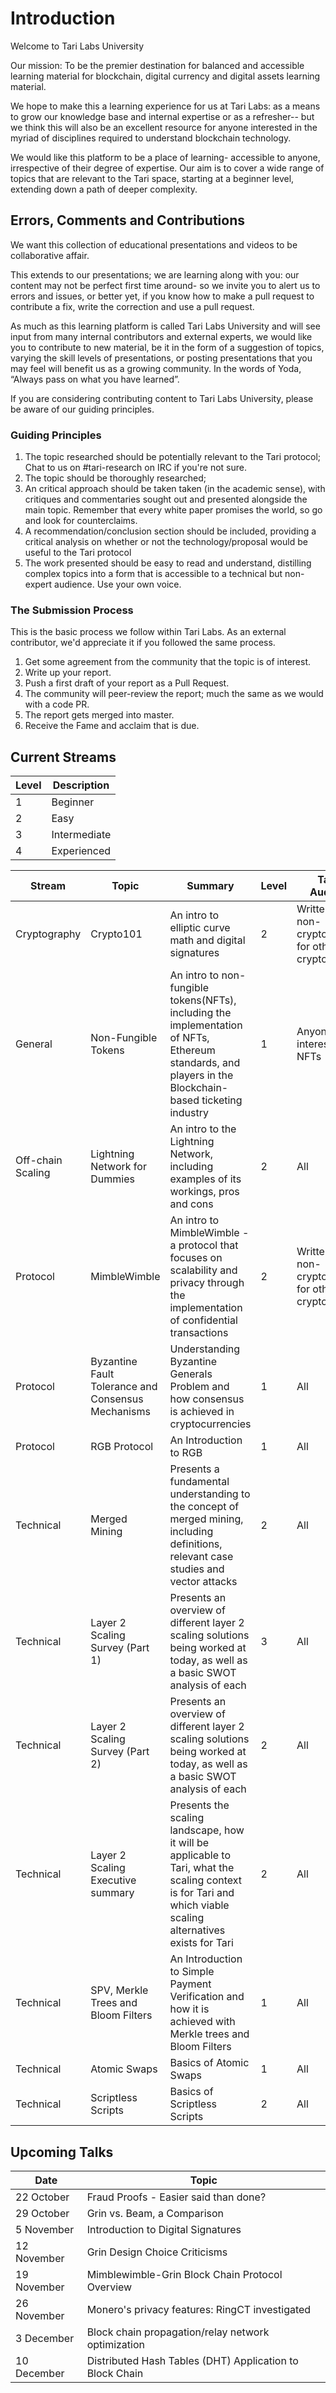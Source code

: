 # Introduction 

Welcome to Tari Labs University

Our mission: To be the premier destination for balanced and accessible learning material for blockchain, digital currency and digital assets learning material.

We hope to make this a learning experience for us at Tari Labs: as a means to grow our knowledge base and internal expertise or as a refresher-- but we think this will also be an excellent resource for anyone interested in the myriad of disciplines required to understand blockchain technology.  

We would like this platform to be a place of learning- accessible to anyone, irrespective of their degree of expertise. Our aim is to cover a wide range of topics that are relevant to the Tari space, starting at a beginner level, extending down a path of deeper complexity. 

## Errors, Comments and Contributions 

We want this collection of educational presentations and videos to be collaborative affair.

This extends to our presentations; we are learning along with you: our content may not be perfect first time around- so we invite you to alert us to errors and issues, or better yet, if you know how to make a pull request to contribute a fix, write the correction and use a pull request.
 
As much as this learning platform is called Tari Labs University and will see input from many internal contributors and external experts, we would like you to contribute to new material, be it in the form of a suggestion of topics, varying the skill levels of presentations, or posting presentations that you may feel will benefit us as a growing community. In the words of Yoda, “Always pass on what you have learned”.  

If you are considering contributing content to Tari Labs University, please be aware of our guiding principles.

### Guiding Principles
1. The topic researched should be potentially relevant to the Tari protocol; Chat to us on #tari-research on IRC if you're not sure.
2. The topic should be thoroughly researched;
3. An critical approach should be taken taken (in the academic sense), with critiques and commentaries sought out and presented alongside the main topic. Remember that every white paper promises the world, so go and look for counterclaims.
4. A recommendation/conclusion section should be included, providing a critical analysis on whether or not the technology/proposal would be useful to the Tari protocol
5. The work presented should be easy to read and understand, distilling complex topics into a form that is accessible to a technical but non-expert audience. Use your own voice.

### The Submission Process 

This is the basic process we follow within Tari Labs. As an external contributor, we'd appreciate it if you followed the same process.
1. Get some agreement from the community that the topic is of interest.
1. Write up your report.
1. Push a first draft of your report as a Pull Request.
1. The community will peer-review the report; much the same as we would with a code PR. 
1. The report gets merged into master. 
1. Receive the Fame and acclaim that is due.

## Current Streams 

Level | Description 
---- | ----
1 | Beginner 
2 | Easy 
3 | Intermediate
4 | Experienced 

Stream | Topic | Summary | Level | Target Audience | Format 
----|----|----|----|----|----
Cryptography | Crypto101 | An intro to elliptic curve math and digital signatures | 2 | Written by a non-cryptographer for other non-cryptographers | [Presentation](https://gitpitch.com/tari-labs/tari-university/master?p=/src/cryptography/crypto-1#/) 
General | Non-Fungible Tokens | An intro to non-fungible tokens(NFTs), including the implementation of NFTs, Ethereum standards, and players in the Blockchain-based ticketing industry | 1 | Anyone interested in NFTs | [Presentation](https://gitpitch.com/tari-labs/tari-university/master?p=/src/non-fungible-tokens/nft-landscape-1#/) 
Off-chain Scaling | Lightning Network for Dummies | An intro to the Lightning Network, including examples of its workings, pros and cons | 2 | All | [Presentation](https://gitpitch.com/tari-labs/tari-university/master?p=/src/protocols/lightning-network-for-dummies#/)
Protocol | MimbleWimble | An intro to MimbleWimble - a protocol that focuses on scalability and privacy through the implementation of confidential transactions | 2 | Written by a non-cryptographer for other non-cryptographers | [Presentation](https://gitpitch.com/tari-labs/tari-university/master?p=/src/protocols/mimblewimble-1#/) 
Protocol | Byzantine Fault Tolerance and Consensus Mechanisms | Understanding Byzantine Generals Problem and how consensus is achieved in cryptocurrencies | 1 | All | [Presentation](https://gitpitch.com/tari-labs/tari-university/master?p=/src/consensus-mechanisms/BFT-consensusmechanisms#/)
Protocol | RGB Protocol | An Introduction to RGB | 1 | All | [Presentation](https://gitpitch.com/tari-labs/tari-university/master?p=/src/protocols/rgb-introduction#/)
Technical | Merged Mining | Presents a fundamental understanding to the concept of merged mining, including definitions, relevant case studies and vector attacks | 2 | All | [Report](https://github.com/tari-labs/tari-university/blob/master/src/merged-mining/merged-mining.md) 
Technical | Layer 2 Scaling Survey (Part 1) | Presents an overview of different layer 2 scaling solutions being worked at today, as well as a basic SWOT analysis of each | 3 | All | [Report](https://github.com/tari-labs/tari-university/blob/master/src/layer2scaling/layer2scaling-landscape/layer2scaling-survey.md) [Presentation](https://gitpitch.com/tari-labs/tari-university/master?p=/src/layer2scaling/layer2scaling-landscape#/)
Technical | Layer 2 Scaling Survey (Part 2) | Presents an   overview of different layer 2 scaling solutions being worked at today, as   well as a basic SWOT analysis of each | 2 | All | [Report](https://github.com/tari-labs/tari-university/blob/master/src/layer2scaling/more-landscape/landscape-update.md) [Presentation](https://gitpitch.com/tari-labs/tari-university/master?p=/src/layer2scaling/more-landscape#/)
Technical | Layer 2 Scaling Executive summary | Presents the scaling landscape, how it will be applicable to Tari, what the scaling context is for Tari and which viable scaling alternatives exists for Tari | 2 | All | [Presentation](https://gitpitch.com/tari-labs/tari-university/master?p=/src/layer2scaling/executive-summary#/)
Technical | SPV, Merkle Trees and Bloom Filters | An Introduction to Simple Payment Verification and how it is achieved with Merkle trees and Bloom Filters  | 1 | All | [Presentation](https://gitpitch.com/tari-labs/tari-university/master?p=/src/protocols/merkle-trees-and-spv-1#/)  
Technical | Atomic Swaps | Basics of Atomic Swaps | 1 | All | [Report](https://github.com/tari-labs/tari-university/blob/master/src/protocols/atomic-swaps/AtomicSwaps.md) [Presentation](https://gitpitch.com/tari-labs/tari-university/master?p=/src/protocols/atomic-swaps#/)
Technical | Scriptless Scripts | Basics of Scriptless Scripts | 2 | All |[Report](https://github.com/tari-labs/tari-university/blob/master/src/cryptography/scriptless-scripts/introduction-to-scriptless-scripts.md) [Presentation](https://gitpitch.com/tari-labs/tari-university/master?p=/src/cryptography/scriptless-scripts#/)

## Upcoming Talks  

Date | Topic 
---- | ----
22 October | Fraud Proofs - Easier said than done? 
29 October | Grin vs. Beam, a Comparison
5 November | Introduction to Digital Signatures
12 November | Grin Design Choice Criticisms
19 November | Mimblewimble-Grin Block Chain Protocol Overview
26 November | Monero's privacy features: RingCT investigated
3 December | Block chain propagation/relay network optimization
10 December | Distributed Hash Tables (DHT) Application to Block Chain






